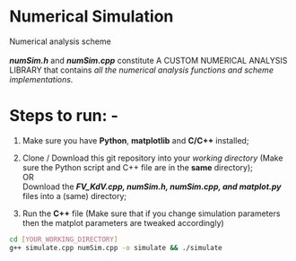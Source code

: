 # Numerical Simulation
Numerical analysis scheme <br><br>
***numSim.h*** and ***numSim.cpp*** constitute A CUSTOM NUMERICAL ANALYSIS LIBRARY that contains _all the numerical analysis functions and scheme implementations._

# Steps to run: -
  1. Make sure you have **Python**, **matplotlib** and **C/C++** installed;
     
  2. Clone / Download this git repository into your _working directory_ (Make sure the Python script and C++ file are in the **same** directory); <br> OR <br> Download the _**FV_KdV.cpp, numSim.h, numSim.cpp, and matplot.py**_ files into a (same) directory;
    
  3. Run the **C++** file (Make sure that if you change simulation parameters then the matplot parameters are tweaked accordingly)

```bash
cd [YOUR_WORKING_DIRECTORY]
g++ simulate.cpp numSim.cpp -o simulate && ./simulate

